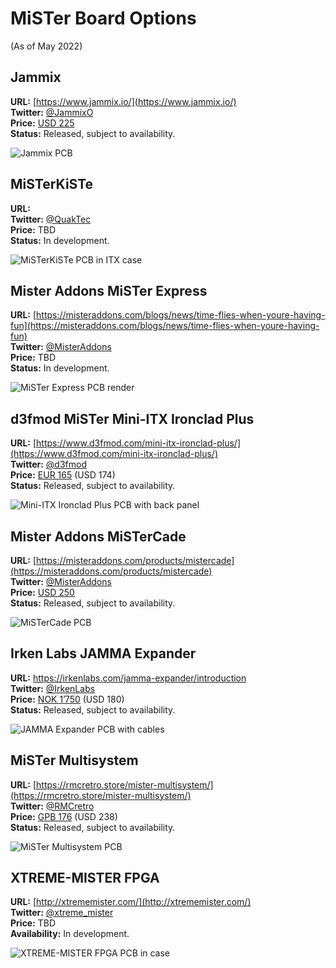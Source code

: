 # MiSTer Board Options

(As of May 2022)

## Jammix

**URL:** [https://www.jammix.io/](https://www.jammix.io/)  
**Twitter:** [@JammixO](https://twitter.com/JammixO)  
**Price:** [USD 225](https://duckduckgo.com/?q=usd+225+in+eur)  
**Status:** Released, subject to availability.

![Jammix PCB](images/jammix.png)


## MiSTerKiSTe

**URL:**  
**Twitter:** [@QuakTec](https://twitter.com/QuakTec)  
**Price:** TBD  
**Status:** In development.

![MiSTerKiSTe PCB in ITX case](images/misterkiste.png)


## Mister Addons MiSTer Express

**URL:** [https://misteraddons.com/blogs/news/time-flies-when-youre-having-fun](https://misteraddons.com/blogs/news/time-flies-when-youre-having-fun)  
**Twitter:** [@MisterAddons](https://twitter.com/MisterAddons)  
**Price:** TBD  
**Status:** In development.

![MiSTer Express PCB render](images/mister-express.png)


## d3fmod MiSTer Mini-ITX Ironclad Plus

**URL:** [https://www.d3fmod.com/mini-itx-ironclad-plus/](https://www.d3fmod.com/mini-itx-ironclad-plus/)  
**Twitter:** [@d3fmod](https://twitter.com/d3fmod)  
**Price:** [EUR 165](https://duckduckgo.com/?q=eur+165+in+usd) (USD 174)  
**Status:** Released, subject to availability.

![Mini-ITX Ironclad Plus PCB with back panel](images/d3fmod-mister-mini-itx-ironclad-plus.png)


## Mister Addons MiSTerCade

**URL:** [https://misteraddons.com/products/mistercade](https://misteraddons.com/products/mistercade)  
**Twitter:** [@MisterAddons](https://twitter.com/MisterAddons)    
**Price:** [USD 250](https://duckduckgo.com/?q=usd+225+in+eur)  
**Status:** Released, subject to availability.

![MiSTerCade PCB](images/mister-addons-mistercade.jpg)


## Irken Labs JAMMA Expander

**URL:** https://irkenlabs.com/jamma-expander/introduction  
**Twitter:** [@IrkenLabs](https://twitter.com/IrkenLabs)  
**Price:** [NOK 1’750](https://duckduckgo.com/?q=nok+1750+in+usd) (USD 180)    
**Status:** Released, subject to availability.

![JAMMA Expander PCB with cables](images/irkenlabs-jamma-expander.png)


## MiSTer Multisystem

**URL:** [https://rmcretro.store/mister-multisystem/](https://rmcretro.store/mister-multisystem/)  
**Twitter:** [@RMCretro](https://twitter.com/RMCretro)  
**Price:** [GPB 176](https://duckduckgo.com/?q=gbp+176+in+usd) (USD 238)  
**Status:** Released, subject to availability.

![MiSTer Multisystem PCB](images/mister-multisystem.png)


## XTREME-MISTER FPGA

**URL:** [http://xtrememister.com/](http://xtrememister.com/)  
**Twitter:** [@xtreme_mister](https://twitter.com/xtreme_mister)  
**Price:** TBD  
**Availability:** In development.

![XTREME-MISTER FPGA PCB in case](images/extreme-mister.jpg)

